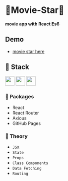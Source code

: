 # 🍿Movie-Star🍿
**movie app with React Es6**

## Demo
* [movie star here](https://seoyeon-double-7.github.io/movie-star)

## 🔧 Stack
<img height="30" src="https://img.shields.io/badge/React-black?style=for-the-badge&logo=React&logoColor=#61DAFB"/> <img height="30" src="https://img.shields.io/badge/Javascript-black?style=for-the-badge&logo=Javascript&logoColor=F7DF1E"/>
<img height="30" src="https://img.shields.io/badge/Github-181717?style=for-the-badge&logo=Github&logoColor=white" />

### 📁 Packages
* React
* React Router
* Axious
* GitHub Pages

### 🔖 Theory
* `JSX`
* `State`
* `Props`
* `Class Components`
* `Data Fetching`
* `Routing`
